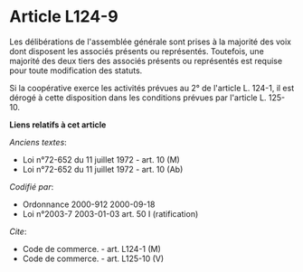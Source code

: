 # Article L124-9

Les délibérations de l'assemblée générale sont prises à la majorité des voix dont disposent les associés présents ou
représentés. Toutefois, une majorité des deux tiers des associés présents ou représentés est requise pour toute modification
des statuts.

Si la coopérative exerce les activités prévues au 2° de l'article L. 124-1, il est dérogé à cette disposition dans les
conditions prévues par l'article L. 125-10.

**Liens relatifs à cet article**

_Anciens textes_:

  - Loi n°72-652 du 11 juillet 1972 - art. 10 (M)
  - Loi n°72-652 du 11 juillet 1972 - art. 10 (Ab)

_Codifié par_:

  - Ordonnance 2000-912 2000-09-18
  - Loi n°2003-7 2003-01-03 art. 50 I (ratification)

_Cite_:

  - Code de commerce. - art. L124-1 (M)
  - Code de commerce. - art. L125-10 (V)
